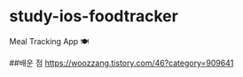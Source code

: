 # study-ios-foodtracker
Meal Tracking App 🍽

##배운 점
https://woozzang.tistory.com/46?category=909641
